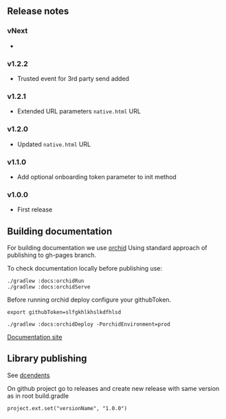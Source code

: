 ## Release notes
### vNext
*
### v1.2.2
* Trusted event for 3rd party send added
### v1.2.1
* Extended URL parameters `native.html` URL
### v1.2.0
* Updated `native.html` URL
### v1.1.0
* Add optional onboarding token parameter to init method
### v1.0.0
* First release

## Building documentation
For building documentation we use [orchid](https://orchid.run/)
Using standard approach of publishing to gh-pages branch.

To check documentation locally before publishing use:
```
./gradlew :docs:orchidRun
./gradlew :docs:orchidServe

```

Before running orchid deploy configure your githubToken.

```
export githubToken=slfgkhlkhslkdfhlsd
```

```
./gradlew :docs:orchidDeploy -PorchidEnvironment=prod
```

[Documentation site](https://cere-io.github.io/sdk-android/)

## Library publishing

See [dcendents](https://github.com/dcendents/android-maven-gradle-plugin)

On github project go to releases and create new release with same version as in root build.gradle
```
project.ext.set("versionName", "1.0.0")
```
